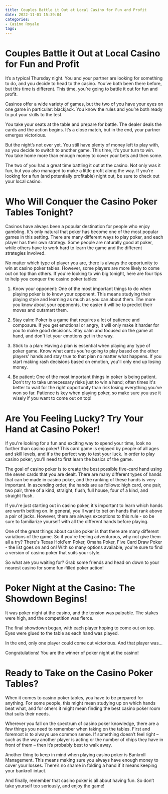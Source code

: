 ```yaml
---
title: Couples Battle it Out at Local Casino for Fun and Profit
date: 2022-11-01 15:39:04
categories:
- Casino Royale
tags:
---
```



#  Couples Battle it Out at Local Casino for Fun and Profit

It’s a typical Thursday night. You and your partner are looking for something to do, and you decide to head to the casino. You’ve both been there before, but this time is different. This time, you’re going to battle it out for fun and profit.

Casinos offer a wide variety of games, but the two of you have your eyes on one game in particular: blackjack. You know the rules and you’re both ready to put your skills to the test.

You take your seats at the table and prepare for battle. The dealer deals the cards and the action begins. It’s a close match, but in the end, your partner emerges victorious.

But the night’s not over yet. You still have plenty of money left to play with, so you decide to switch to another game. This time, it’s your turn to win. You take home more than enough money to cover your bets and then some.

The two of you had a great time battling it out at the casino. Not only was it fun, but you also managed to make a little profit along the way. If you’re looking for a fun (and potentially profitable) night out, be sure to check out your local casino.

#  Who Will Conquer the Casino Poker Tables Tonight?

Casinos have always been a popular destination for people who enjoy gambling. It's only natural that poker has become one of the most popular games in this setting. There are many different ways to play poker, and each player has their own strategy. Some people are naturally good at poker, while others have to work hard to learn the game and the different strategies involved.

No matter which type of player you are, there is always the opportunity to win at casino poker tables. However, some players are more likely to come out on top than others. If you're looking to win big tonight, here are four tips to help you conquer the casino poker tables:

1. Know your opponent: One of the most important things to do when playing poker is to know your opponent. This means studying their playing style and learning as much as you can about them. The more you know about your opponents, the easier it will be to predict their moves and outsmart them.

2. Stay calm: Poker is a game that requires a lot of patience and composure. If you get emotional or angry, it will only make it harder for you to make good decisions. Stay calm and focused on the game at hand, and don't let your emotions get in the way.

3. Stick to a plan: Having a plan is essential when playing any type of poker game. Know what cards you're going to play based on the other players' hands and stay true to that plan no matter what happens. If you start making rash decisions based on emotion, you'll only end up losing money.

4. Be patient: One of the most important things in poker is being patient. Don't try to take unnecessary risks just to win a hand; often times it's better to wait for the right opportunity than risk losing everything you've won so far. Patience is key when playing poker, so make sure you use it wisely if you want to come out on top!

#  Are You Feeling Lucky? Try Your Hand at Casino Poker!

If you're looking for a fun and exciting way to spend your time, look no further than casino poker! This card game is enjoyed by people of all ages and skill levels, and it's the perfect way to test your luck. In order to play casino poker, you'll need to first learn the basics of the game.

The goal of casino poker is to create the best possible five-card hand using the seven cards that you are dealt. There are many different types of hands that can be made in casino poker, and the ranking of these hands is very important. In ascending order, the hands are as follows: high card, one pair, two pair, three of a kind, straight, flush, full house, four of a kind, and straight flush.

If you're just starting out in casino poker, it's important to learn which hands are worth betting on. In general, you'll want to bet on hands that rank above a pair of jacks. However, there are always exceptions to this rule - so be sure to familiarize yourself with all the different hands before playing.

One of the great things about casino poker is that there are many different variations of the game. So if you're feeling adventurous, why not give them all a try? There's Texas Hold'em Poker, Omaha Poker, Five Card Draw Poker - the list goes on and on! With so many options available, you're sure to find a version of casino poker that suits your style.

So what are you waiting for? Grab some friends and head on down to your nearest casino for some fun-filled poker action!

#  Poker Night at the Casino: The Showdown Begins!

It was poker night at the casino, and the tension was palpable. The stakes were high, and the competition was fierce.

The final showdown began, with each player hoping to come out on top. Eyes were glued to the table as each hand was played.

In the end, only one player could come out victorious. And that player was…

Congratulations! You are the winner of poker night at the casino!

#  Ready to Take on the Casino Poker Tables?

When it comes to casino poker tables, you have to be prepared for anything. For some people, this might mean studying up on which hands beat what, and for others it might mean finding the best casino poker room that suits their needs.

Wherever you fall on the spectrum of casino poker knowledge, there are a few things you need to remember when taking on the tables. First and foremost is to always use common sense. If something doesn’t feel right – such as the way another player is acting or the number of chips they have in front of them – then it’s probably best to walk away.

Another thing to keep in mind when playing casino poker is Bankroll Management. This means making sure you always have enough money to cover your losses. There’s no shame in folding a hand if it means keeping your bankroll intact.

And finally, remember that casino poker is all about having fun. So don’t take yourself too seriously, and enjoy the game!